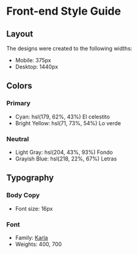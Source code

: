 # Front-end Style Guide

## Layout

The designs were created to the following widths:

- Mobile: 375px
- Desktop: 1440px

## Colors

### Primary

- Cyan: hsl(179, 62%, 43%) El celestito
- Bright Yellow: hsl(71, 73%, 54%) Lo verde

### Neutral

- Light Gray: hsl(204, 43%, 93%) Fondo
- Grayish Blue: hsl(218, 22%, 67%) Letras

## Typography

### Body Copy

- Font size: 16px

### Font

- Family: [Karla](https://fonts.google.com/specimen/Karla)
- Weights: 400, 700
